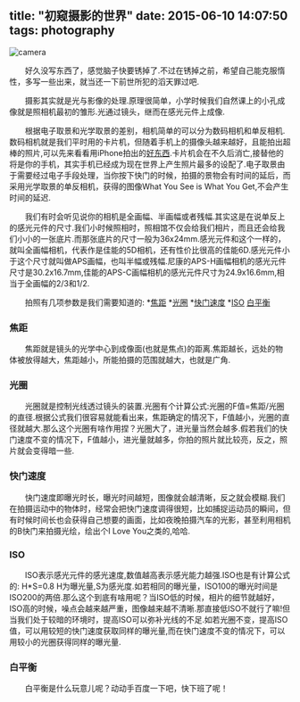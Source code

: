 title: "初窥摄影的世界"
date: 2015-06-10 14:07:50
tags: photography
---
![camera](http://7xjmzg.com1.z0.glb.clouddn.com/camera.jpg)  

&emsp;&emsp;好久没写东西了，感觉脑子快要锈掉了.不过在锈掉之前，希望自己能克服惰性，多写一些出来，就当还一下前世所犯的滔天罪过吧.  

&emsp;&emsp;摄影其实就是光与影像的处理.原理很简单，小学时候我们自然课上的小孔成像就是照相机最初的雏形.光通过镜头，继而在感光元件上成像.  

&emsp;&emsp;根据电子取景和光学取景的差别，相机简单的可以分为数码相机和单反相机.数码相机就是我们平时用的卡片机，但随着手机上的摄像头越来越好，且能拍出超棒的照片,可以先来看看用iPhone拍出的[好东西](http://www.apple.com/cn/iphone/world-gallery/).卡片机会在不久后消亡,接替他的将是你的手机，其实手机已经成为现在世界上产生照片最多的设配了.电子取景由于需要经过电子手段处理，当你按下快门的时候，拍摄的景物会有时间的延后，而采用光学取景的单反相机，获得的图像What You See is What You Get,不会产生时间的延迟.  

&emsp;&emsp;我们有时会听见说你的相机是全画幅、半画幅或者残幅.其实这是在说单反上的感光元件的尺寸.我们小时候照相时，照相馆不仅会给我们相片，而且还会给我们小小的一张底片.而那张底片的尺寸一般为36x24mm.感光元件和这个一样的，就叫全画幅相机，代表作是佳能的5D相机，还有性价比很高的佳能6D.感光元件小于这个尺寸就叫做APS画幅，也叫半幅或残幅.尼康的APS-H画幅相机的感光元件尺寸是30.2x16.7mm,佳能的APS-C画幅相机的感光元件尺寸为24.9x16.6mm,相当于全画幅的2/3和1/2. 

&emsp;&emsp;拍照有几项参数是我们需要知道的:  *[焦距](#1)  *[光圈](#2)  *[快门速度](#3)  *[ISO](#4) [白平衡](#5)   

<h3 id="1">焦距</h3>
&emsp;&emsp;焦距就是镜头的光学中心到成像面(也就是焦点)的距离.焦距越长，远处的物体被放得越大，焦距越小，所能拍摄的范围就越大，也就是广角.  
<h3 id="2">光圈</h3>  
&emsp;&emsp;光圈就是控制光线透过镜头的装置.光圈有个计算公式:光圈的F值=焦距/光圈的直径.根据公式我们很容易就能看出来，焦距确定的情况下，F值越小，光圈的直径就越大.那么这个光圈有啥作用捏？光圈大了，进光量当然会越多.假若我们的快门速度不变的情况下，F值越小，进光量就越多，你拍的照片就比较亮，反之，照片就会变得暗一些.  
<h3 id="3">快门速度</h3>
&emsp;&emsp;快门速度即曝光时长，曝光时间越短，图像就会越清晰，反之就会模糊.我们在拍摄运动中的物体时，经常会把快门速度调得很短，比如捕捉运动员的瞬间，但有时候时间长也会获得自己想要的画面，比如夜晚拍摄汽车的光影，甚至利用相机的B快门来拍摄光绘，绘出个I Love You之类的,哈哈.  
<h3 id="4">ISO</h3>
&emsp;&emsp;ISO表示感光元件的感光速度,数值越高表示感光能力越强.ISO也是有计算公式的: H*S=0.8 H为曝光量,S为感光度.如若相同的曝光量，ISO100的曝光时间是ISO200的两倍.那么这个到底有啥用呢？当ISO低的时候，相片的细节就越好，ISO高的时候，噪点会越来越严重，图像越来越不清晰.那直接低ISO不就行了嘛!但当我们处于较暗的环境时，提高ISO可以弥补光线的不足.如若光圈不变，提高ISO值，可以用较短的快门速度获取同样的曝光量,而在快门速度不变的情况下，可以用较小的光圈获得同样的曝光量.   
<h3 id="5">白平衡</h3>
&emsp;&emsp;白平衡是什么玩意儿呢？动动手百度一下吧，快下班了呢！  





